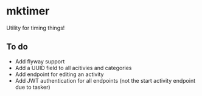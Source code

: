 # mktimer

Utility for timing things!

## To do

* Add flyway support
* Add a UUID field to all acitivies and categories
* Add endpoint for editing an activity
* Add JWT authentication for all endpoints (not the start activity endpoint due
  to tasker)
